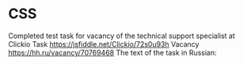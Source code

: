 # CSS
Completed test task for vacancy of the technical support specialist at Clickio
Task https://jsfiddle.net/Clickio/72s0u93h
Vacancy https://hh.ru/vacancy/70769468
The text of the task in Russian:
<!--
Ниже приведён пример HTML-кода (редактировать его нельзя!):
Задача: написать CSS, который назначит на элементы следующие стили:
- цвет фона страницы - серый
- цвета текста параграфов соответствую надмисям (первый - зелёный, второй - синий, последний - розовый и т.п.)
- параграф Red centered - фон белый, цвет текста красный, текст выровнен по центру
- параграф hidden - скрыт

Правильный результат должен выглядеть так: https://clickio.gyazo.com/97fa4884c612a1653b4b3245d102eb52

Для выполнения задания:
- Напишите код в поле "CSS" (справа)
- Проверьте результат, нажав на кнопку "Run" (вверху)
- Cохраните результат, нажав кнопку "save"
- Cкопируйте ссылку на выполненное задание из адресной строки и приложите её в качестве ответа на задание на сайте hh.ru
-->
